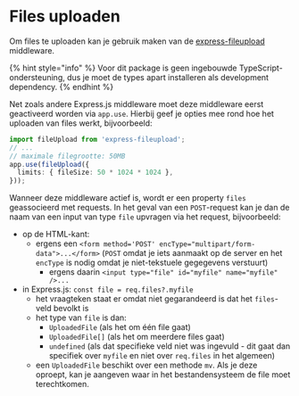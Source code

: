 # Files uploaden
Om files te uploaden kan je gebruik maken van de [express-fileupload](https://www.npmjs.com/package/express-fileupload) middleware.

{% hint style="info" %}
Voor dit package is geen ingebouwde TypeScript-ondersteuning, dus je moet de types apart installeren als development dependency.
{% endhint %}

Net zoals andere Express.js middleware moet deze middleware eerst geactiveerd worden via `app.use`. Hierbij geef je opties mee rond hoe het uploaden van files werkt, bijvoorbeeld:

```typescript
import fileUpload from 'express-fileupload';
// ...
// maximale filegrootte: 50MB
app.use(fileUpload({
  limits: { fileSize: 50 * 1024 * 1024 },
}));
```

Wanneer deze middleware actief is, wordt er een property `files` geassocieerd met requests. In het geval van een `POST`-request kan je dan de naam van een input van type `file` upvragen via het request, bijvoorbeeld:

- op de HTML-kant:
  - ergens een `<form method='POST' encType="multipart/form-data">...</form>` (`POST` omdat je iets aanmaakt op de server en het `encType` is nodig omdat je niet-tekstuele gegegevens verstuurt)
    - ergens daarin `<input type="file" id="myfile" name="myfile" />...`
- in Express.js: `const file = req.files?.myfile`
  - het vraagteken staat er omdat niet gegarandeerd is dat het `files`-veld bevolkt is
  - het type van `file` is dan:
    - `UploadedFile` (als het om één file gaat)
    - `UploadedFile[]` (als het om meerdere files gaat)
    - `undefined` (als dat specifieke veld niet was ingevuld - dit gaat dan specifiek over `myfile` en niet over `req.files` in het algemeen)
  - een `UploadedFile` beschikt over een methode `mv`. Als je deze oproept, kan je aangeven waar in het bestandensysteem de file moet terechtkomen.

